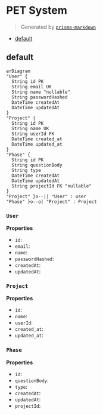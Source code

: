 # PET System
> Generated by [`prisma-markdown`](https://github.com/samchon/prisma-markdown)

- [default](#default)

## default
```mermaid
erDiagram
"User" {
  String id PK
  String email UK
  String name "nullable"
  String passwordHashed
  DateTime createdAt
  DateTime updatedAt
}
"Project" {
  String id PK
  String name UK
  String userId FK
  DateTime created_at
  DateTime updated_at
}
"Phase" {
  String id PK
  String questionBody
  String type
  DateTime createdAt
  DateTime updatedAt
  String projectId FK "nullable"
}
"Project" }o--|| "User" : user
"Phase" }o--o| "Project" : Project
```

### `User`

**Properties**
  - `id`: 
  - `email`: 
  - `name`: 
  - `passwordHashed`: 
  - `createdAt`: 
  - `updatedAt`: 

### `Project`

**Properties**
  - `id`: 
  - `name`: 
  - `userId`: 
  - `created_at`: 
  - `updated_at`: 

### `Phase`

**Properties**
  - `id`: 
  - `questionBody`: 
  - `type`: 
  - `createdAt`: 
  - `updatedAt`: 
  - `projectId`: 